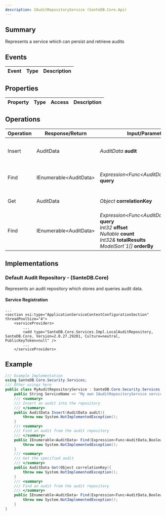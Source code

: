 ```yaml
---
description: IAuditRepositoryService (SanteDB.Core.Api)
---
```


## Summary
Represents a service which can persist and retrieve audits

## Events

|Event|Type|Description|
|-|-|-|

## Properties

|Property|Type|Access|Description|
|-|-|-|-|

## Operations

|Operation|Response/Return|Input/Parameter|Description|
|-|-|-|-|
|Insert|AuditData|*AuditData* **audit**|Insert an audit into the repository|
|Find|IEnumerable&lt;AuditData>|*Expression<Func<AuditData,Boolean>>* **query**|Find an audit from the audit repository|
|Get|AuditData|*Object* **correlationKey**|Get the specified audit|
|Find|IEnumerable&lt;AuditData>|*Expression<Func<AuditData,Boolean>>* **query**<br/>*Int32* **offset**<br/>*Nullable<Int32>* **count**<br/>*Int32&* **totalResults**<br/>*ModelSort`1[]* **orderBy**|Find an audit from the audit repository|

## Implementations


### Default Audit Repository - (SanteDB.Core)
Represents an audit repository which stores and queries audit data.

#### Service Registration
```markup
...
<section xsi:type="ApplicationServiceContextConfigurationSection" threadPoolSize="4">
	<serviceProviders>
		...
		<add type="SanteDB.Core.Services.Impl.LocalAuditRepository, SanteDB.Core, Version=2.0.27.29201, Culture=neutral, PublicKeyToken=null" />
		...
	</serviceProviders>
```
## Example
```csharp
/// Example Implementation
using SanteDB.Core.Security.Services;
/// Other usings here
public class MyAuditRepositoryService : SanteDB.Core.Security.Services.IAuditRepositoryService { 
	public String ServiceName => "My own IAuditRepositoryService service";
	/// <summary>
	/// Insert an audit into the repository
	/// </summary>
	public AuditData Insert(AuditData audit){
		throw new System.NotImplementedException();
	}
	/// <summary>
	/// Find an audit from the audit repository
	/// </summary>
	public IEnumerable<AuditData> Find(Expression<Func<AuditData,Boolean>> query){
		throw new System.NotImplementedException();
	}
	/// <summary>
	/// Get the specified audit
	/// </summary>
	public AuditData Get(Object correlationKey){
		throw new System.NotImplementedException();
	}
	/// <summary>
	/// Find an audit from the audit repository
	/// </summary>
	public IEnumerable<AuditData> Find(Expression<Func<AuditData,Boolean>> query,Int32 offset,Nullable<Int32> count,Int32& totalResults,ModelSort`1[] orderBy){
		throw new System.NotImplementedException();
	}
}
```
